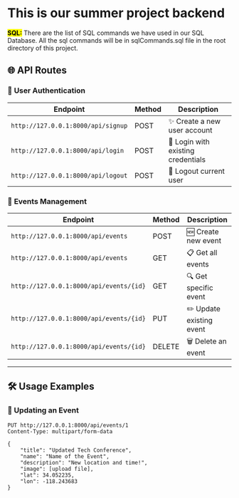 # This is our summer project backend

<mark><b>SQL:</b></mark> There are the list of SQL commands we have used in our SQL Database. All the sql commands will be in sqlCommands.sql file in the root directory of this project.

## 🌐 **API Routes**

### 🔐 **User Authentication**

| Endpoint                           | Method | Description                        |
| ---------------------------------- | ------ | ---------------------------------- |
| `http://127.0.0.1:8000/api/signup` | POST   | ✨ Create a new user account       |
| `http://127.0.0.1:8000/api/login`  | POST   | 🔑 Login with existing credentials |
| `http://127.0.0.1:8000/api/logout` | POST   | 🚪 Logout current user             |

### 🎪 **Events Management**

| Endpoint                                | Method | Description              |
| --------------------------------------- | ------ | ------------------------ |
| `http://127.0.0.1:8000/api/events`      | POST   | 🆕 Create new event      |
| `http://127.0.0.1:8000/api/events`      | GET    | 📋 Get all events        |
| `http://127.0.0.1:8000/api/events/{id}` | GET    | 🔍 Get specific event    |
| `http://127.0.0.1:8000/api/events/{id}` | PUT    | ✏️ Update existing event |
| `http://127.0.0.1:8000/api/events/{id}` | DELETE | 🗑️ Delete an event       |

---

## 🛠️ **Usage Examples**

### 🔄 Updating an Event

```http
PUT http://127.0.0.1:8000/api/events/1
Content-Type: multipart/form-data

{
    "title": "Updated Tech Conference",
    "name": "Name of the Event",
    "description": "New location and time!",
    "image": [upload file],
    "lat": 34.052235,
    "lon": -118.243683
}
```
